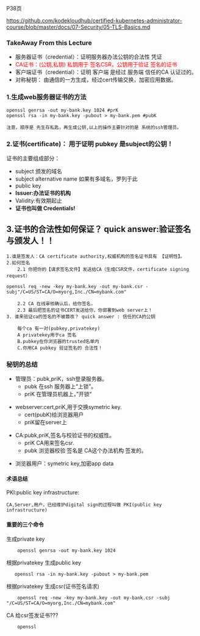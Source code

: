 P38页

https://github.com/kodekloudhub/certified-kubernetes-administrator-course/blob/master/docs/07-Security/05-TLS-Basics.md

### TakeAway From this Lecture

* 服务器证书（credential）：证明服务器办法公钥的合法性 凭证
* <font color=red>CA证书：(公钥,私钥) 私钥用于 签名CSR，公钥用于验证 签名的证书</font>
* 客户端证书（credential）：证明 客户端 是经过 服务端 信任的CA 认证过的。
* 对称秘钥： 由通信的一方生成，经过cert传输交换，加密应用数据。

### 1.生成web服务器证书的方法
    openssl genrsa -out my-bank.key 1024 #prK
    openssl rsa -in my-bank.key -pubout > my-bank.pem #pubK
    
```
注意，顺序是 先生存私匙，再生成公钥,以上的操作主要针对的是 系统的ssh管理员。
```
### 2.证书(certificate)： 用于证明 pubkey 是subject的公钥！

证书的主要组成部分：
- subject 颁发的域名
- subject alternative name 如果有多域名，罗列于此
- public key
- **Issuer:办法证书的机构**
- Validity:有效期起止
- **证书也叫做 Credentials!**
## 3.证书的合法性如何保证？ quick answer:验证签名与颁发人！！


    1.谁是签发人：CA certificate authority,权威机构的签名证书具有 【证明性】。
    2.如何签名
        2.1 你把你的【请求签名文件】发送给CA（生成CSR文件，certificate signing request）
        
```
openssl req -new -key my-bank.key -out my-bank.csr -subj"/C=US/ST=CA/O=myorg,Inc./CN=mybank.com"            
```
        2.2 CA 在线审核确认后，给你签名，
        2.3 最后把签名的证书CERT发送给你，你部署到web server上！
    3. 谁来验证ca的签名的不被篡改？ quick answer : 信任的CA的公钥

        每个ca 有一对(pubkey,privatekey)
        A privatekey用于ca 签名
        B.pubkey在你浏览器的trusted名单内
        C.你用CA pubkey 验证签名的 合法性！


### 秘钥的总结

+ 管理员：pubk,priK，ssh登录服务器。
    * pubk 在ssh 服务器上“上锁”。
    * priK 在管理员机器上，”开锁“

* webserver:cert,priK,用于交换symetric key.
    * cert(pubK)给浏览器用户
    * priK留在server上

+ CA:pubk,priK,签名与校验证书的权威性。
   * priK CA用来签名csr.
   * pubk 浏览器校验 签名是 CA这个办法机构 签发的。
* 浏览器用户：symetric key,加密app data

#### 术语总结
PKI:public key infrastructure:

    CA,Server,用户，已经维护digital sign的过程叫做 PKI(public key infrastructure)


#### 重要的三个命令
 
生成private key
```
    openssl genrsa -out my-bank.key 1024 
```
 
 根据privatekey 生成public key
 ```
    openssl rsa -in my-bank.key -pubout > my-bank.pem  
 ```

根据privatekey 生成csr(证书签名请求)
```
    openssl req -new -key my-bank.key -out my-bank.csr -subj "/C=US/ST=CA/O=myorg,Inc./CN=mybank.com" 
```


CA 给csr签发证书???
```
    openssl 
```